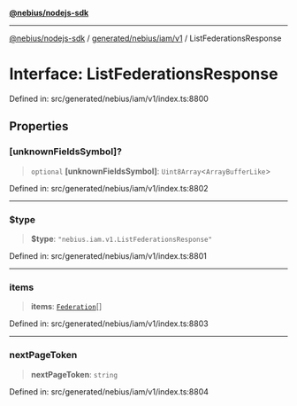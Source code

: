 [**@nebius/nodejs-sdk**](../../../../../README.md)

***

[@nebius/nodejs-sdk](../../../../../README.md) / [generated/nebius/iam/v1](../README.md) / ListFederationsResponse

# Interface: ListFederationsResponse

Defined in: src/generated/nebius/iam/v1/index.ts:8800

## Properties

### \[unknownFieldsSymbol\]?

> `optional` **\[unknownFieldsSymbol\]**: `Uint8Array`\<`ArrayBufferLike`\>

Defined in: src/generated/nebius/iam/v1/index.ts:8802

***

### $type

> **$type**: `"nebius.iam.v1.ListFederationsResponse"`

Defined in: src/generated/nebius/iam/v1/index.ts:8801

***

### items

> **items**: [`Federation`](Federation.md)[]

Defined in: src/generated/nebius/iam/v1/index.ts:8803

***

### nextPageToken

> **nextPageToken**: `string`

Defined in: src/generated/nebius/iam/v1/index.ts:8804
